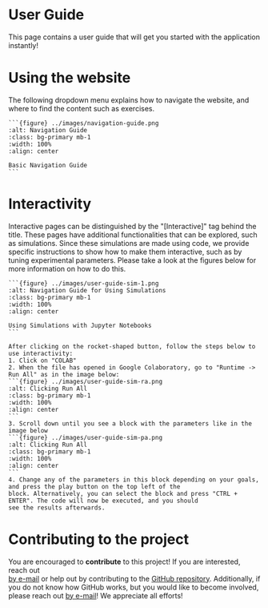 # User Guide

This page contains a user guide that will get you started with the application instantly!

# Using the website

The following dropdown menu explains how to navigate the website, and where to find the content such as exercises.

````{dropdown} Basic Navigation Guide
```{figure} ../images/navigation-guide.png
:alt: Navigation Guide
:class: bg-primary mb-1
:width: 100%
:align: center

Basic Navigation Guide
```

````

# Interactivity

Interactive pages can be distinguished by the "\[Interactive\]" tag behind the title. These pages have additional
functionalities that can be explored, such as simulations. Since these simulations are made using code, we provide
specific instructions to show how to make them interactive, such as by tuning experimental parameters. Please take a
look at the figures below for more information on how to do this.

````{dropdown} Using Jupyter Notebooks
```{figure} ../images/user-guide-sim-1.png
:alt: Navigation Guide for Using Simulations
:class: bg-primary mb-1
:width: 100%
:align: center

Using Simulations with Jupyter Notebooks
```

After clicking on the rocket-shaped button, follow the steps below to use interactivity:
1. Click on "COLAB"
2. When the file has opened in Google Colaboratory, go to "Runtime -> Run All" as in the image below:
```{figure} ../images/user-guide-sim-ra.png
:alt: Clicking Run All
:class: bg-primary mb-1
:width: 100%
:align: center
```
3. Scroll down until you see a block with the parameters like in the image below
```{figure} ../images/user-guide-sim-pa.png
:alt: Clicking Run All
:class: bg-primary mb-1
:width: 100%
:align: center
```
4. Change any of the parameters in this block depending on your goals, and press the play button on the top left of the 
block. Alternatively, you can select the block and press "CTRL + ENTER". The code will now be executed, and you should
see the results afterwards.
````

# Contributing to the project

You are encouraged to **contribute** to this project! If you are interested, reach out  
[by e-mail](mailto:lars.quaedvlieg@epfl.ch) or help out by contributing to the 
[GitHub repository](https://github.com/lars-quaedvlieg/Sustainability-High-School-Mathematics). Additionally, if you do 
not know how GitHub works, but you would like to become involved, please reach out 
[by e-mail](mailto:lars.quaedvlieg@epfl.ch)! We appreciate all efforts!